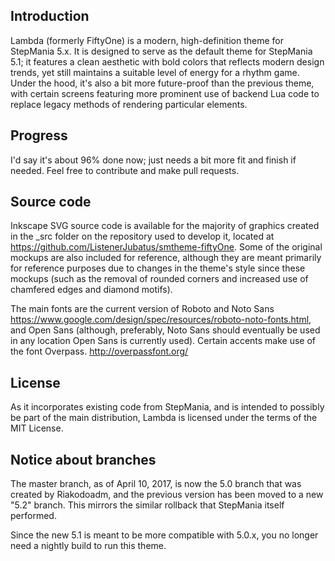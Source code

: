 Introduction
-----------
Lambda (formerly FiftyOne) is a modern, high-definition theme for StepMania 5.x. It is designed to serve as the default theme for StepMania 5.1; it features a clean aesthetic with bold colors that reflects modern design trends, yet still maintains a suitable level of energy for a rhythm game. Under the hood, it's also a bit more future-proof than the previous theme, with certain screens featuring more prominent use of backend Lua code to replace legacy methods of rendering particular elements.

Progress
-----------
I'd say it's about 96% done now; just needs a bit more fit and finish if needed. Feel free to contribute and make pull requests. 


Source code
-----------
Inkscape SVG source code is available for the majority of graphics created in the _src folder on the repository used to develop it, located at https://github.com/ListenerJubatus/smtheme-fiftyOne. Some of the original mockups are also included for reference, although they are meant primarily for reference purposes due to changes in the theme's style since these mockups (such as the removal of rounded corners and increased use of chamfered edges and diamond motifs).

The main fonts are the current version of Roboto and Noto Sans <https://www.google.com/design/spec/resources/roboto-noto-fonts.html>, and Open Sans (although, preferably, Noto Sans should eventually be used in any location Open Sans is currently used). Certain accents make use of the font Overpass. <http://overpassfont.org/>


License
-----------
As it incorporates existing code from StepMania, and is intended to possibly be part of the main distribution, Lambda is licensed under the terms of the MIT License. 

Notice about branches
-----------
The master branch, as of April 10, 2017, is now the 5.0 branch that was created by Riakodoadm, and the previous version has been moved to a new "5.2" branch. This mirrors the similar rollback that StepMania itself performed.

Since the new 5.1 is meant to be more compatible with 5.0.x, you no longer need a nightly build to run this theme.